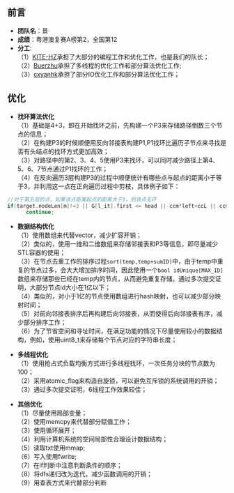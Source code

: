 ## 前言  
+ **团队名**：景  
+ **成绩**：粤港澳复赛A榜第2，全国第12  
+ **分工**:  
（1）[KITE-HZ](https://github.com/KITE-HZ "黄老哥")承担了大部分的编程工作和优化工作，也是我们的队长；  
（2）[Buerzhu](https://github.com/Buerzhu/ "Buerzhu")承担了多线程的优化工作和部分算法优化工作;  
（3）[cxyanhk](https://github.com/cxyanhk "严老哥")承担了部分IO优化工作和部分算法优化工作；

  
##   优化  
+ **找环算法优化**  
（1）基础是4+3，即在开始找环之前，先构建一个P3来存储路径倒数三个节点的信息；  
（2）在构建P3的时候顺便用反向邻接表构建P1,P1找环比遍历子节点来寻找是否有头结点的找环方式更加高效；  
（3）对路径中的第2、3、4、5使用P3来找环，可以同时减少路径上第4、5、6、7节点通过P1找环的工作；  
（4）在反向遍历3层构建P3的过程中顺便统计有哪些点与起点的距离小于等于3，并利用这一点在正向遍历过程中剪枝，具体例子如下：  
```cpp
//对于第五层的点，如果该点距离起点的距离大于3，则该点无环
if(target.nodeLen[m]!=3 || G[l_it].first <= head || ccm*left<ccL || ccm>right*ccL)
      continue;
```  
  
+ **数据结构优化**  
（1）使用数组来代替vector，减少扩容开销；  
（2）类似的，使用一维和二维数组来存储邻接表和P3等信息，即尽量减少STL容器的使用；  
（3）在节点去重工作的排序过程`sort(temp,temp+sumID)`中，由于temp中重复的节点过多，会大大增加排序时间，因此使用一个`bool idUnique[MAX_ID]`数组来存储那些已经在temp内的节点，从而避免重复存储。通过多次提交证明，大部分节点id大小在1亿以下；  
（4）类似的，对小于1亿的节点使用数组进行hash映射，也可以减少部分映射时间；  
（5）对前向邻接表排序后再构建后向邻接表，从而使得后向邻接表有序，减少部分排序工作；  
（6）为了节省空间和寻址时间，在满足功能的情况下尽量使用较小的数据结构，例如，使用uint8_t来存储每个节点对应的字符串长度；
  
+ **多线程优化**  
（1）使用抢占式负载均衡方式进行多线程找环，一次任务分块的节点数为100；  
（2）采用atomic_flag来构造自旋锁，可以避免互斥锁的系统调用的开销；    
（3）通过多次提交证明，6线程工作效果较佳；  
   
+ **其他优化**  
（1）尽量使用局部变量；  
（2）使用memcpy来代替部分赋值工作；  
（3）使用循环展开；  
（4）利用计算机系统的空间局部性合理设计数据结构；  
（5）读取txt使用mmap;  
（6）写入使用fwrite;  
（7）在if判断中注意判断条件的顺序；  
（8）将dfs递归改为迭代，减少函数调用的开销；  
（9）用查表方式来代替部分判断
